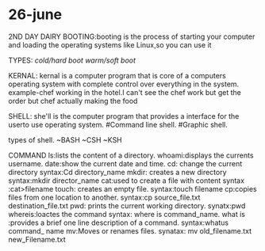 # 26-june
2ND DAY DAIRY 
BOOTING:booting  is the process of starting your computer and loading the operating systems like Linux,so you can use it

TYPES: *cold/hard boot*
       *warm/soft boot*

KERNAL: kernal is a computer program that is core  of a computers operating system with complete control over everything in the system.
example-chef working in the hotel.I can't see the chef work but get the order but chef actually making the food

SHELL: she'll is the computer program that provides a interface for the userto use operating system.
#Command line shell.
#Graphic shell.


types of shell.
~BASH
~CSH
~KSH 

 COMMAND
 ls:lists the content of a directory.
 whoami:displays the currents username.
 date:show the current date and time.
 cd: change the current directory
 syntax:Cd directory_name
 mkdir: creates a new directory
 syntax:mkdir director_name 
 cat:used to create a file with content
 syntax :cat>filename
 touch: creates an empty file.
 syntax:touch filename
 cp:copies  files from one location to another.
 syntax:cp source_file.txt destination_file.txt
 pwd: prints the current working directory.
 synatx:pwd
 whereis:loactes the command
 syntax: where is command_name.
 what is :provides a brief one line description of a command.
 syntax:whatus command_ name
 mv:Moves or renames files.
 synatax: mv old_filename.txt new_Filename.txt

